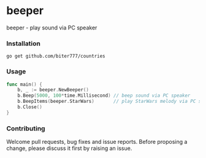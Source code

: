 # beeper
beeper - play sound via PC speaker

### Installation

    go get github.com/biter777/countries

### Usage
```go
func main() {
	b, _ := beeper.NewBeeper()
	b.Beep(5000, 100*time.Millisecond) // beep sound via PC speaker
	b.BeepItems(beeper.StarWars)       // play StarWars melody via PC speaker :)
	b.Close()
}
```

### Contributing

 Welcome pull requests, bug fixes and issue reports.
 Before proposing a change, please discuss it first by raising an issue.

